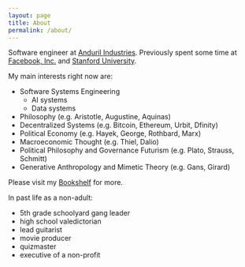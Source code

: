 ```yaml
---
layout: page
title: About
permalink: /about/
---
```


Software engineer at [Anduril Industries](http://anduril.com/).  Previously spent some time at [Facebook, Inc.](https://www.facebook.com/) and [Stanford University](http://stanford.com/).

My main interests right now are:
- Software Systems Engineering
  - AI systems 
  - Data systems 
- Philosophy (e.g. Aristotle, Augustine, Aquinas)
- Decentralized Systems (e.g. Bitcoin, Ethereum, Urbit, Dfinity)
- Political Economy (e.g. Hayek, George, Rothbard, Marx)
- Macroeconomic Thought (e.g. Thiel, Dalio)
- Political Philosophy and Governance Futurism (e.g. Plato, Strauss, Schmitt)
- Generative Anthropology and Mimetic Theory (e.g. Gans, Girard)

Please visit my [Bookshelf](https://bookshelf.website/abhay/mixes/dvadl/Bookshelf) for more.

In past life as a non-adult:
- 5th grade schoolyard gang leader
- high school valedictorian
- lead guitarist
- movie producer
- quizmaster
- executive of a non-profit
